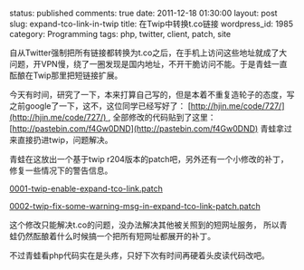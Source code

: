 status: published
comments: true
date: 2011-12-18 01:30:00
layout: post
slug: expand-tco-link-in-twip
title: 在Twip中转换t.co链接
wordpress_id: 1985
category: Programming
tags: php, twitter, client, patch, site

自从Twitter强制把所有链接都转换为t.co之后，在手机上访问这些地址就成了大问题，开VPN慢，绕了一圈发现是国内地址，不开干脆访问不能。于是青蛙一直酝酿在Twip那里把短链接扩展。

今天有时间，研究了一下，本来打算自己写的，但是本着不重复造轮子的态度，写之前google了一下，这不，这位同学已经写好了：
[http://hjin.me/code/727/](http://hjin.me/code/727/) ,
全部修改的代码贴到了这里：
[http://pastebin.com/f4Gw0DND](http://pastebin.com/f4Gw0DND)
青蛙拿过来直接扔进twip，问题解决。

青蛙在这放出一个基于twip r204版本的patch吧，另外还有一个小修改的补丁，修复一些情况下的警告信息。

[0001-twip-enable-expand-tco-link.patch](https://code.google.com/p/gfrog/downloads/detail?name=0001-twip-enable-expand-tco-link.patch&can=2&q=)

[0002-twip-fix-some-warning-msg-in-expand-tco-link-patch.patch](https://code.google.com/p/gfrog/downloads/detail?name=0002-twip-fix-some-warning-msg-in-expand-tco-link-patch.patch&can=2&q=)


这个修改只能解决t.co的问题，没办法解决其他被关照到的短网址服务，
所以青蛙仍然酝酿着什么时候搞一个把所有短网址都展开的补丁。

不过青蛙看php代码实在是头疼，只好下次有时间再硬着头皮读代码改吧。
